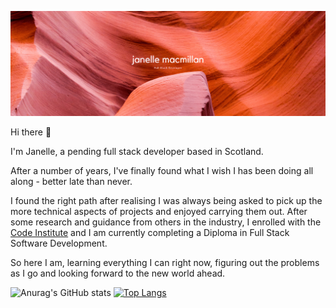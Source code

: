 ![Janelle Banner](janelle-banner-github.png)

Hi there 👋

I'm Janelle, a pending full stack developer based in Scotland.

After a number of years, I've finally found what I wish I has been doing all along - better late than never.

I found the right path after realising I was always being asked to pick up the more technical aspects of projects and enjoyed carrying them out. After some research and guidance from others in the industry, I enrolled with the [Code Institute](https://codeinstitute.net/full-stack-software-development-diploma-uk/) and I am currently completing a Diploma in Full Stack Software Development.


So here I am, learning everything I can right now, figuring out the problems as I go and looking forward to the new world ahead. 

![Anurag's GitHub stats](https://github-readme-stats.vercel.app/api?username=JanelleG51&show_icons=true&theme=dracula)
[![Top Langs](https://github-readme-stats.vercel.app/api/top-langs/?username=JanelleG51&layout=compact&theme=dracula)](https://github.com/anuraghazra/github-readme-stats)

